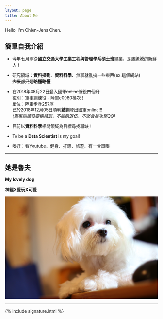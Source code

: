```yaml
---
layout: page
title: About Me
---
```

Hello, I'm Chien-Jens Chen.

## 簡單自我介紹

- 今年七月剛從**國立交通大學工業工程與管理學系碩士班**畢業，是熱騰騰的新鮮人！

- 研究領域：**資料探勘**、**資料科學**、無聊就亂搞一些東西(ex.這個網站)<br/>
<del>大概都只是**略懂略懂**</del>

- 在2018年08月22日登入<del>國軍online服役四個月</del><br/>
役別：軍事訓練役 - 陸軍e0080梯次！<br/>
單位：陸軍步兵257旅<br/>
已於2018年12月05日順利**結訓**登出國軍online!!!<br/>
*(軍事訓練役要稱結訓，不能稱退伍，不然會被攻擊QQ)*

- 目前以**資料科學**相關領域為目標尋找職缺！<br/>

- To be a **Data Scientist** is my goal!

- 嗜好：看Youtube、健身、打鏢、旅遊、有一台單眼

-----------------------------------------------

## 她是魯夫

**My lovely dog**

****神經X愛玩X可愛****

![placeholder](/img/Luffy.JPG "My Lover, Luffy")

------------------------------------------------


{% include signature.html %}
